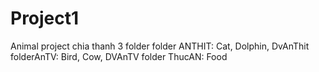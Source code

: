 # Project1
Animal project chia thanh 3 folder
folder ANTHIT: Cat, Dolphin, DvAnThit
folderAnTV: Bird, Cow, DVAnTV
folder ThucAN: Food
